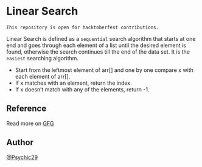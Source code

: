 # Linear Search

`This repository is open for hacktoberfest contributions.`

Linear Search is defined as a `sequential` search algorithm that starts at one end and goes through each element of a list until the desired element is found, otherwise the search continues till the end of the data set. It is the `easiest` searching algorithm.

- Start from the leftmost element of arr[] and one by one compare x with each element of arr[].
- If x matches with an element, return the index.
- If x doesn’t match with any of the elements, return -1.

## Reference

Read more on [GFG](https://www.geeksforgeeks.org/linear-search/)

## Author

[@Psychic29](https://github.com/Psychic29)
